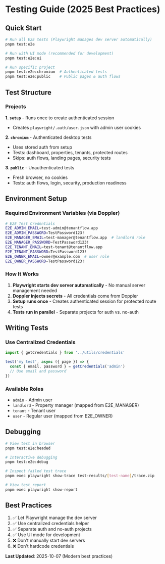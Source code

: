 # Testing Guide (2025 Best Practices)

## Quick Start

```bash
# Run all E2E tests (Playwright manages dev server automatically)
pnpm test:e2e

# Run with UI mode (recommended for development)
pnpm test:e2e:ui

# Run specific project
pnpm test:e2e:chromium  # Authenticated tests
pnpm test:e2e:public    # Public pages & auth flows
```

## Test Structure

### Projects

**1. `setup`** - Runs once to create authenticated session
- Creates `playwright/.auth/user.json` with admin user cookies

**2. `chromium`** - Authenticated desktop tests
- Uses stored auth from setup
- Tests: dashboard, properties, tenants, protected routes
- Skips: auth flows, landing pages, security tests

**3. `public`** - Unauthenticated tests
- Fresh browser, no cookies
- Tests: auth flows, login, security, production readiness

## Environment Setup

### Required Environment Variables (via Doppler)

```bash
# E2E Test Credentials
E2E_ADMIN_EMAIL=test-admin@tenantflow.app
E2E_ADMIN_PASSWORD=TestPassword123!
E2E_MANAGER_EMAIL=test-manager@tenantflow.app  # landlord role
E2E_MANAGER_PASSWORD=TestPassword123!
E2E_TENANT_EMAIL=test-tenant@tenantflow.app
E2E_TENANT_PASSWORD=TestPassword123!
E2E_OWNER_EMAIL=owner@example.com  # user role
E2E_OWNER_PASSWORD=TestPassword123!
```

### How It Works

1. **Playwright starts dev server automatically** - No manual server management needed
2. **Doppler injects secrets** - All credentials come from Doppler
3. **Setup runs once** - Creates authenticated session for protected route tests
4. **Tests run in parallel** - Separate projects for auth vs. no-auth

## Writing Tests

### Use Centralized Credentials

```typescript
import { getCredentials } from '../utils/credentials'

test('my test', async ({ page }) => {
  const { email, password } = getCredentials('admin')
  // Use email and password
})
```

### Available Roles

- `admin` - Admin user
- `landlord` - Property manager (mapped from E2E_MANAGER)
- `tenant` - Tenant user
- `user` - Regular user (mapped from E2E_OWNER)

## Debugging

```bash
# View test in browser
pnpm test:e2e:headed

# Interactive debugging
pnpm test:e2e:debug

# Inspect failed test trace
pnpm exec playwright show-trace test-results/[test-name]/trace.zip

# View test report
pnpm exec playwright show-report
```

## Best Practices

1. ✅ Let Playwright manage the dev server
2. ✅ Use centralized credentials helper
3. ✅ Separate auth and no-auth projects
4. ✅ Use UI mode for development
5. ❌ Don't manually start dev servers
6. ❌ Don't hardcode credentials

**Last Updated**: 2025-10-07 (Modern best practices)